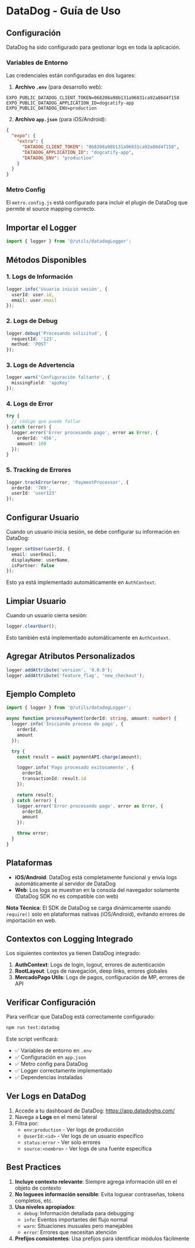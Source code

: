 # DataDog - Guía de Uso

## Configuración

DataDog ha sido configurado para gestionar logs en toda la aplicación.

### Variables de Entorno

Las credenciales están configuradas en dos lugares:

1. **Archivo `.env`** (para desarrollo web):
```env
EXPO_PUBLIC_DATADOG_CLIENT_TOKEN=068208a98b131a96831ca92a86d4f158
EXPO_PUBLIC_DATADOG_APPLICATION_ID=dogcatify-app
EXPO_PUBLIC_DATADOG_ENV=production
```

2. **Archivo `app.json`** (para iOS/Android):
```json
{
  "expo": {
    "extra": {
      "DATADOG_CLIENT_TOKEN": "068208a98b131a96831ca92a86d4f158",
      "DATADOG_APPLICATION_ID": "dogcatify-app",
      "DATADOG_ENV": "production"
    }
  }
}
```

### Metro Config

El `metro.config.js` está configurado para incluir el plugin de DataDog que permite el source mapping correcto.

## Importar el Logger

```typescript
import { logger } from '@/utils/datadogLogger';
```

## Métodos Disponibles

### 1. Logs de Información

```typescript
logger.info('Usuario inició sesión', {
  userId: user.id,
  email: user.email
});
```

### 2. Logs de Debug

```typescript
logger.debug('Procesando solicitud', {
  requestId: '123',
  method: 'POST'
});
```

### 3. Logs de Advertencia

```typescript
logger.warn('Configuración faltante', {
  missingField: 'apiKey'
});
```

### 4. Logs de Error

```typescript
try {
  // código que puede fallar
} catch (error) {
  logger.error('Error procesando pago', error as Error, {
    orderId: '456',
    amount: 100
  });
}
```

### 5. Tracking de Errores

```typescript
logger.trackError(error, 'PaymentProcessor', {
  orderId: '789',
  userId: 'user123'
});
```

## Configurar Usuario

Cuando un usuario inicia sesión, se debe configurar su información en DataDog:

```typescript
logger.setUser(userId, {
  email: userEmail,
  displayName: userName,
  isPartner: false
});
```

Esto ya está implementado automáticamente en `AuthContext`.

## Limpiar Usuario

Cuando un usuario cierra sesión:

```typescript
logger.clearUser();
```

Esto también está implementado automáticamente en `AuthContext`.

## Agregar Atributos Personalizados

```typescript
logger.addAttribute('version', '9.0.0');
logger.addAttribute('feature_flag', 'new_checkout');
```

## Ejemplo Completo

```typescript
import { logger } from '@/utils/datadogLogger';

async function processPayment(orderId: string, amount: number) {
  logger.info('Iniciando proceso de pago', {
    orderId,
    amount
  });

  try {
    const result = await paymentAPI.charge(amount);

    logger.info('Pago procesado exitosamente', {
      orderId,
      transactionId: result.id
    });

    return result;
  } catch (error) {
    logger.error('Error procesando pago', error as Error, {
      orderId,
      amount
    });

    throw error;
  }
}
```

## Plataformas

- **iOS/Android**: DataDog está completamente funcional y envía logs automáticamente al servidor de DataDog
- **Web**: Los logs se muestran en la consola del navegador solamente (DataDog SDK no es compatible con web)

**Nota Técnica**: El SDK de DataDog se carga dinámicamente usando `require()` solo en plataformas nativas (iOS/Android), evitando errores de importación en web.

## Contextos con Logging Integrado

Los siguientes contextos ya tienen DataDog integrado:

1. **AuthContext**: Logs de login, logout, errores de autenticación
2. **RootLayout**: Logs de navegación, deep links, errores globales
3. **MercadoPago Utils**: Logs de pagos, configuración de MP, errores de API

## Verificar Configuración

Para verificar que DataDog está correctamente configurado:

```bash
npm run test:datadog
```

Este script verificará:
- ✅ Variables de entorno en `.env`
- ✅ Configuración en `app.json`
- ✅ Metro config para DataDog
- ✅ Logger correctamente implementado
- ✅ Dependencias instaladas

## Ver Logs en DataDog

1. Accede a tu dashboard de DataDog: https://app.datadoghq.com/
2. Navega a **Logs** en el menú lateral
3. Filtra por:
   - `env:production` - Ver logs de producción
   - `@userId:<id>` - Ver logs de un usuario específico
   - `status:error` - Ver solo errores
   - `source:<nombre>` - Ver logs de una fuente específica

## Best Practices

1. **Incluye contexto relevante**: Siempre agrega información útil en el objeto de contexto
2. **No loguees información sensible**: Evita loguear contraseñas, tokens completos, etc.
3. **Usa niveles apropiados**:
   - `debug`: Información detallada para debugging
   - `info`: Eventos importantes del flujo normal
   - `warn`: Situaciones inusuales pero manejables
   - `error`: Errores que necesitan atención
4. **Prefijos consistentes**: Usa prefijos para identificar módulos fácilmente
